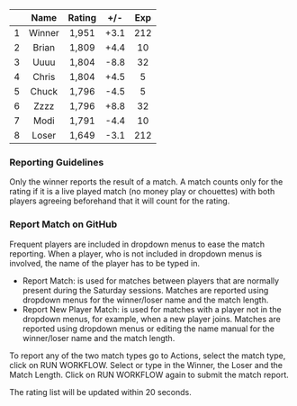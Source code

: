 | |Name|Rating|+/-|Exp|
|-|:--:|:----:|:-:|:-:|
|1|Winner|1,951|+3.1|212|
|2|Brian|1,809|+4.4|10|
|3|Uuuu|1,804|-8.8|32|
|4|Chris|1,804|+4.5|5|
|5|Chuck|1,796|-4.5|5|
|6|Zzzz|1,796|+8.8|32|
|7|Modi|1,791|-4.4|10|
|8|Loser|1,649|-3.1|212|


### Reporting Guidelines

Only the winner reports the result of a match.
A match counts only for the rating if it is a live played match (no money play or chouettes)
with both players agreeing beforehand that it will count for the rating.


### Report Match on GitHub

Frequent players are included in dropdown menus to ease the match reporting.
When a player, who is not included in dropdown menus is involved, the name of the player has to be typed in.

- Report Match:  is used for matches between players that are normally present during the Saturday sessions.
  Matches are reported using dropdown menus for the winner/loser name and the match length.
- Report New Player Match:  is used for matches with a player not in the dropdown menus, for example, when a new player joins.
  Matches are reported using dropdown menus or editing the name manual for the winner/loser name and the match length.

To report any of the two match types go to Actions, select the match type, click on RUN WORKFLOW.
Select or type in the Winner, the Loser and the Match Length.
Click on RUN WORKFLOW again to submit the match report.

The rating list will be updated within 20 seconds.
